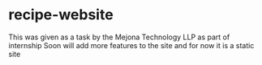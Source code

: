 # recipe-website
This was given as a task by the Mejona Technology LLP as part of internship
Soon will add more features to the site and for now  it is a static site
